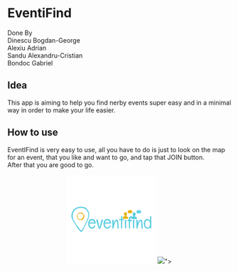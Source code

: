 # EventiFind
Done By </br>Dinescu Bogdan-George</br>
        Alexiu Adrian</br>
        Sandu Alexandru-Cristian</br>
        Bondoc Gabriel</br>
## Idea
This app is aiming to help you find nerby events super easy and in a minimal way in order to make your life easier.
## How to use
EventIFind is very easy to use, all you have to do is just to look on the map for an event, that you like and want to go, and tap that JOIN button.</br>
After that you are good to go.</br>
<p align="center">
  <img src="https://github.com/BogdanDinescu/EventiFind/blob/master/EventiFind.png">
  <img src="<img src="https://github.com/BogdanDinescu/EventiFind/blob/master/EventiFind.png">">
</p>
